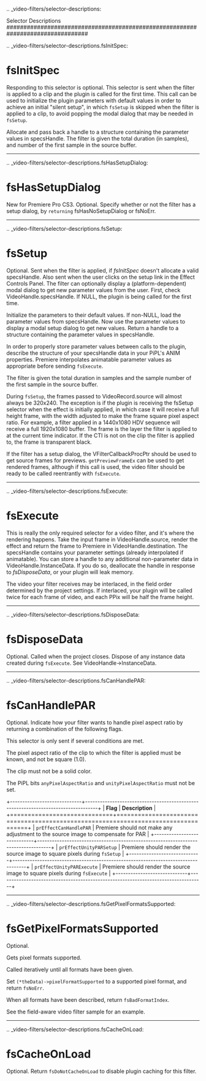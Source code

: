 .. _video-filters/selector-descriptions:

Selector Descriptions
################################################################################

.. _video-filters/selector-descriptions.fsInitSpec:

fsInitSpec
================================================================================

Responding to this selector is optional. This selector is sent when the filter is applied to a clip and the plugin is called for the first time. This call can be used to initialize the plugin parameters with default values in order to achieve an initial "silent setup", in which ``fsSetup`` is skipped when the filter is applied to a clip, to avoid popping the modal dialog that may be needed in ``fsSetup``.

Allocate and pass back a handle to a structure containing the parameter values in specsHandle. The filter is given the total duration (in samples), and number of the first sample in the source buffer.

----

.. _video-filters/selector-descriptions.fsHasSetupDialog:

fsHasSetupDialog
================================================================================

New for Premiere Pro CS3. Optional. Specify whether or not the filter has a setup dialog, by ``returning`` fsHasNoSetupDialog or fsNoErr.

----

.. _video-filters/selector-descriptions.fsSetup:

fsSetup
================================================================================

Optional. Sent when the filter is applied, if *fsInitSpec* doesn't allocate a valid specsHandle. Also sent when the user clicks on the setup link in the Effect Controls Panel. The filter can optionally display a (platform-dependent) modal dialog to get new parameter values from the user. First, check VideoHandle.specsHandle. If NULL, the plugin is being called for the first time.

Initialize the parameters to their default values. If non-NULL, load the parameter values from specsHandle. Now use the parameter values to display a modal setup dialog to get new values. Return a handle to a structure containing the parameter values in specsHandle.

In order to properly store parameter values between calls to the plugin, describe the structure of your specsHandle data in your PiPL's ANIM properties. Premiere interpolates animatable parameter values as appropriate before sending ``fsExecute``.

The filter is given the total duration in samples and the sample number of the first sample in the source buffer.

During ``fsSetup``, the frames passed to VideoRecord.source will almost always be 320x240. The exception is if the plugin is receiving the fsSetup selector when the effect is initially applied, in which case it will receive a full height frame, with the width adjusted to make the frame square pixel aspect ratio. For example, a filter applied in a 1440x1080 HDV sequence will receive a full 1920x1080 buffer. The frame is the layer the filter is applied to at the current time indicator. If the CTI is not on the clip the filter is applied to, the frame is transparent black.

If the filter has a setup dialog, the VFilterCallbackProcPtr should be used to get source frames for previews. ``getPreviewFrameEx`` can be used to get rendered frames, although if this call is used, the video filter should be ready to be called reentrantly with ``fsExecute``.

----

.. _video-filters/selector-descriptions.fsExecute:

fsExecute
================================================================================

This is really the only required selector for a video filter, and it's where the rendering happens. Take the input frame in VideoHandle.source, render the effect and return the frame to Premiere in VideoHandle.destination. The specsHandle contains your parameter settings (already interpolated if animatable). You can store a handle to any additional non-parameter data in VideoHandle.InstanceData. If you do so, deallocate the handle in response to *fsDisposeData*, or your plugin will leak memory.

The video your filter receives may be interlaced, in the field order determined by the project settings. If interlaced, your plugin will be called twice for each frame of video, and each PPix will be half the frame height.

----

.. _video-filters/selector-descriptions.fsDisposeData:

fsDisposeData
================================================================================

Optional. Called when the project closes. Dispose of any instance data created during ``fsExecute``. See VideoHandle->InstanceData.

----

.. _video-filters/selector-descriptions.fsCanHandlePAR:

fsCanHandlePAR
================================================================================

Optional. Indicate how your filter wants to handle pixel aspect ratio by returning a combination of the following flags.

This selector is only sent if several conditions are met.

The pixel aspect ratio of the clip to which the filter is applied must be known, and not be square (1.0).

The clip must not be a solid color.

The PiPL bits ``anyPixelAspectRatio`` and ``unityPixelAspectRatio`` must not be set.

+-----------------------------+-----------------------------------------------------------------------------------+
|          **Flag**           |                                  **Description**                                  |
+=============================+===================================================================================+
| ``prEffectCanHandlePAR``    | Premiere should not make any adjustment to the source image to compensate for PAR |
+-----------------------------+-----------------------------------------------------------------------------------+
| ``prEffectUnityPARSetup``   | Premiere should render the source image to square pixels during ``fsSetup``       |
+-----------------------------+-----------------------------------------------------------------------------------+
| ``prEffectUnityPARExecute`` | Premiere should render the source image to square pixels during ``fsExecute``     |
+-----------------------------+-----------------------------------------------------------------------------------+

----

.. _video-filters/selector-descriptions.fsGetPixelFormatsSupported:

fsGetPixelFormatsSupported
================================================================================

Optional.

Gets pixel formats supported.

Called iteratively until all formats have been given.

Set ``(*theData)->pixelFormatSupported`` to a supported pixel format, and return ``fsNoErr``.

When all formats have been described, return ``fsBadFormatIndex``.

See the field-aware video filter sample for an example.

----

.. _video-filters/selector-descriptions.fsCacheOnLoad:

fsCacheOnLoad
================================================================================

Optional. Return ``fsDoNotCacheOnLoad`` to disable plugin caching for this filter.
